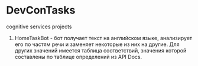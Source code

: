 # DevConTasks
cognitive services projects

1. HomeTaskBot - бот получает текст на английском языке, анализирует его по частям речи и заменяет некоторые из них на другие.
   Для других значений имеется таблица соответствий, значения которой составлены по таблице определений из API Docs.
